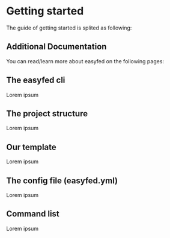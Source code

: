 # Getting started

The guide of getting started is splited as following:

<!-- <div class="grid cards" markdown> -->
<!---->
<!-- - :octicons-alert-16: [Requirements](requirements.md) -->
<!-- - :octicons-package-dependencies-16: [Configure easyfed](configure.md) -->
<!-- - :octicons-rocket-16: [Start the clients and server](start.md) -->
<!-- - :octicons-flame-16: [Edit your model and execute!](execute.md) -->
<!---->
<!-- </div> -->

## Additional Documentation

You can read/learn more about easyfed on the following pages:

<!-- <div class="grid cards" markdown> -->
<!---->
<!-- - :octicon-container-16: [cli documentation](../cli/index.md) -->
<!-- - :octicon-code-16: [library documentation](../lib/index.md) -->
<!---->
<!-- </div> -->

## The easyfed cli

Lorem ipsum

## The project structure

Lorem ipsum

## Our template

Lorem ipsum

## The config file (easyfed.yml)

Lorem ipsum

## Command list

Lorem ipsum
